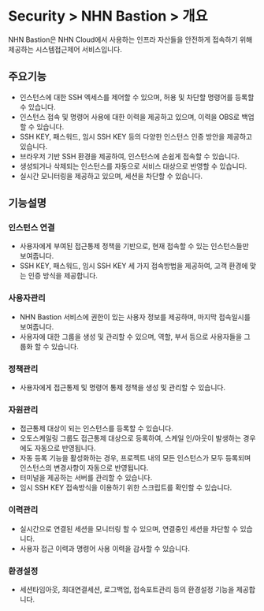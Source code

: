 # Security > NHN Bastion > 개요

NHN Bastion은 NHN Cloud에서 사용하는 인프라 자산들을 안전하게 접속하기 위해 제공하는 시스템접근제어 서비스입니다.


## 주요기능

* 인스턴스에 대한 SSH 엑세스를 제어할 수 있으며, 허용 및 차단할 명령어를 등록할 수 있습니다.
* 인스턴스 접속 및 명령어 사용에 대한 이력을 제공하고 있으며, 이력을 OBS로 백업할 수 있습니다.
* SSH KEY, 패스워드, 임시 SSH KEY 등의 다양한 인스턴스 인증 방안을 제공하고 있습니다.
* 브라우저 기반 SSH 환경을 제공하여, 인스턴스에 손쉽게 접속할 수 있습니다.
* 생성되거나 삭제되는 인스턴스를 자동으로 서비스 대상으로 반영할 수 있습니다.
* 실시간 모니터링을 제공하고 있으며, 세션을 차단할 수 있습니다.

## 기능설명

### 인스턴스 연결

* 사용자에게 부여된 접근통제 정책을 기반으로, 현재 접속할 수 있는 인스턴스들만 보여줍니다.
* SSH KEY, 패스워드, 임시 SSH KEY 세 가지 접속방법을 제공하여, 고객 환경에 맞는 인증 방식을 제공합니다.

### 사용자관리

* NHN Bastion 서비스에 권한이 있는 사용자 정보를 제공하며, 마지막 접속일시를 보여줍니다.
* 사용자에 대한 그룹을 생성 및 관리할 수 있으며, 역할, 부서 등으로 사용자들을 그룹화 할 수 있습니다.

### 정책관리

* 사용자에게 접근통제 및 명령어 통제 정책을 생성 및 관리할 수 있습니다.

### 자원관리

* 접근통제 대상이 되는 인스턴스를 등록할 수 있습니다.
* 오토스케일링 그룹도 접근통제 대상으로 등록하여, 스케일 인/아웃이 발생하는 경우에도 자동으로 반영됩니다.
* 자동 등록 기능을 활성화하는 경우, 프로젝트 내의 모든 인스턴스가 모두 등록되며 인스턴스의 변경사항이 자동으로 반영됩니다.
* 터미널을 제공하는 서버를 관리할 수 있습니다.
* 임시 SSH KEY 접속방식을 이용하기 위한 스크립트를 확인할 수 있습니다.

### 이력관리

* 실시간으로 연결된 세션을 모니터링 할 수 있으며, 연결중인 세션을 차단할 수 있습니다.
* 사용자 접근 이력과 명령어 사용 이력을 감사할 수 있습니다.

### 환경설정

* 세션타임아웃, 최대연결세션, 로그백업, 접속포트관리 등의 환경설정 기능을 제공합니다.
